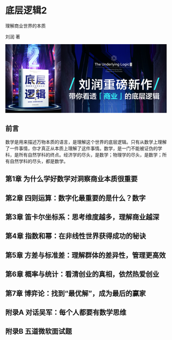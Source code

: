 底层逻辑2
========================================

理解商业世界的本质

刘润 著

![](contents/wx-cover.png)

前言
----------------------------------------

数学是用来描述万物本质的语言，是理解这个世界的底层逻辑。只有从数学上理解了一件事情，你才真正从本质上理解了这件事情。数学，是一门不能被证伪的学科，是所有自然学科的终点。经济学的尽头，是数学；物理学的尽头，是数学；所有自然学科的尽头，都是数学。

第1章 为什么学好数学对洞察商业本质很重要
----------------------------------------

第2章 四则运算：数字化最重要的是什么？数字
----------------------------------------

第3章 笛卡尔坐标系：思考维度越多，理解商业越深
----------------------------------------

第4章 指数和幂：在非线性世界获得成功的秘诀
----------------------------------------

第5章 方差与标准差：理解群体的差异性，管理更高效
----------------------------------------

第6章 概率与统计：看清创业的真相，依然热爱创业
----------------------------------------

第7章 博弈论：找到“最优解”，成为最后的赢家
----------------------------------------

附录A 对话吴军：每个人都要有数学思维
----------------------------------------

附录B 五道微软面试题
----------------------------------------